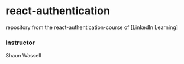 # react-authentication

repository from the react-authentication-course of [LinkedIn Learning]

### Instructor

Shaun Wassell
